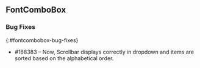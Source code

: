 ## FontComboBox

### Bug Fixes
{:#fontcombobox-bug-fixes} 

* \#168383 – Now, Scrollbar displays correctly in dropdown and items are sorted based on the alphabetical order.

